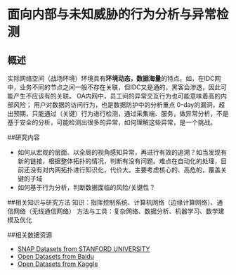 
# 面向内部与未知威胁的行为分析与异常检测

## 概述

实际网络空间（战场环境）环境具有**环境动态，数据海量**的特点。如，在IDC网中，业务不同的节点之间一般不存在关联，但IDC又是通的，黑客会渗透，因此可能产生不应该有的关联。
OA内网中，员工间的异常交互行为也可能意味着高的内部风险；
用户对数据的访问行为，也是数据防护中的分析重点
0-day的漏洞，超出预期，只能通过（关键）行为进行检测，通过采集端、服务，做异常分析，不是基于安全的分析，可能检测出很多的异常，如何理解这些异常，是一个挑战。


##研究内容
 - 如何从宏观的层面、以全局的视角感知异常，再进行有效的追溯？如当发现有新的链接，根据整体拓扑的情况，判断有没有问题。难点在自动化的处理，目前还没有对内网拓扑进行知识化，代价大。主要考虑核心的、高危的，覆盖关键的子域
 - 如何基于行为分析，判断数据面临的风险/关键性？

 ##相关知识与研究方法
 知识：指挥控制系统、计算机网络（边缘计算网络）、通信网络（无线通信网络）
 方法与工具：复杂网络、数据分析、机器学习、数学建模及优化

 ##相关数据资源
  - [SNAP Datasets from STANFORD UNIVERSITY](https://snap.stanford.edu/data/index.html)
  - [Open Datasets from Baidu](https://open.baidu.com/open/#/)
  - [Open Datasets from Kaggle](https://www.kaggle.com/datasets)
